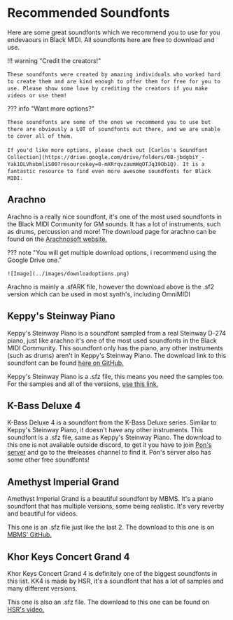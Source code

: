 # Recommended Soundfonts

Here are some great soundfonts which we recommend you to use for you endevaours in Black MIDI. All soundfonts here are free to download and use.

!!! warning "Credit the creators!"

    These soundfonts were created by amazing individuals who worked hard to create them and are kind enough to offer them for free for you to use. Please show some love by crediting the creators if you make videos or use them!

??? info "Want more options?"

    These soundfonts are some of the ones we recommend you to use but there are obviously a LOT of soundfonts out there, and we are unable to cover all of them.

    If you'd like more options, please check out [Carlos's Soundfont Collection](https://drive.google.com/drive/folders/0B-jbdgbiY_-Yak1DLVhobmliS00?resourcekey=0-mXRrqvzaumWqOTJq19Ob1Q). It is a fantastic resource to find even more awesome soundfonts for Black MIDI.

## Arachno

Arachno is a really nice soundfont, it's one of the most used soundfonts in the Black MIDI Conmunity for GM sounds.
It has a lot of instruments, such as drums, percussion and more!
The download page for arachno can be found on the [Arachnosoft website.](https://www.arachnosoft.com/main/download.php?id=soundfont-sf2)

??? note "You will get multiple download options, i recommend using the Google Drive one."

    ![Image](../images/downloadoptions.png)

Arachno is mainly a .sfARK file, however the download above is the .sf2 version which can be used in most synth's, including OmniMIDI

## Keppy's Steinway Piano

Keppy's Steinway Piano is a soundfont sampled from a real Steinway D-274 piano, just like arachno it's one of the most used soundfonts in the Black MIDI Community.
This soundfont only has the piano, any other instruments (such as drums) aren't in Keppy's Steinway Piano.
The download link to this soundfont can be found [here on GitHub.](https://github.com/rastating/Keppy-Steinway-Piano)

Keppy's Steinway Piano is a .sfz file, this means you need the samples too.
For the samples and all of the versions, [use this link.](https://github.com/rastating/Keppy-Steinway-Piano/archive/refs/tags/6.27.zip)

## K-Bass Deluxe 4

K-Bass Deluxe 4 is a soundfont from the K-Bass Deluxe series. Similar to Keppy's Steinway Piano, it doesn't have any other instruments.
This soundfont is a .sfz file, same as Keppy's Steinway Piano.
The download to this one is not available outside discord, to get it you have to join [Pon's server](https://discord.com/invite/ePRZYuG6zf) and go to the #releases channel to find it. Pon's server also has some other free soundfonts!

## Amethyst Imperial Grand

Amethyst Imperial Grand is a beautiful soundfont by MBMS. It's a piano soundfont that has multiple versions, some being realistic. It's very reverby and beautiful for videos.

This one is an .sfz file just like the last 2.
The download to this one is on [MBMS' GitHub.](https://github.com/MyBlackMIDIScore/AmethystImperialGrand)

## Khor Keys Concert Grand 4

Khor Keys Concert Grand 4 is definitely one of the biggest soundfonts in this list. KK4 is made by HSR, it's a soundfont that has a lot of samples and many different versions.

This one is also an .sfz file.
The download to this one can be found on [HSR's video.](https://youtu.be/-aPpXwZDMsE?si=jzzs5gkO7eIFhvrw)
